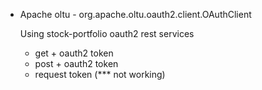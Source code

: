 * Apache oltu - org.apache.oltu.oauth2.client.OAuthClient
  
  Using stock-portfolio oauth2 rest services
  
  - get + oauth2 token 
  - post + oauth2 token
  - request token (*** not working)